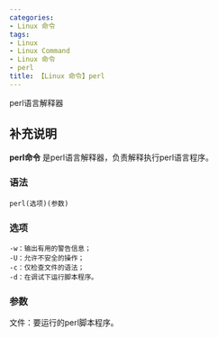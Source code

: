 ```yaml
---
categories:
- Linux 命令
tags:
- Linux
- Linux Command
- Linux 命令
- perl
title: 【Linux 命令】perl
---
```


perl语言解释器

## 补充说明

**perl命令** 是perl语言解释器，负责解释执行perl语言程序。

###  语法

```shell
perl(选项)(参数)
```

###  选项

```shell
-w：输出有用的警告信息；
-U：允许不安全的操作；
-c：仅检查文件的语法；
-d：在调试下运行脚本程序。
```

###  参数

文件：要运行的perl脚本程序。


<!-- Linux命令行搜索引擎：https://jaywcjlove.github.io/linux-command/ -->